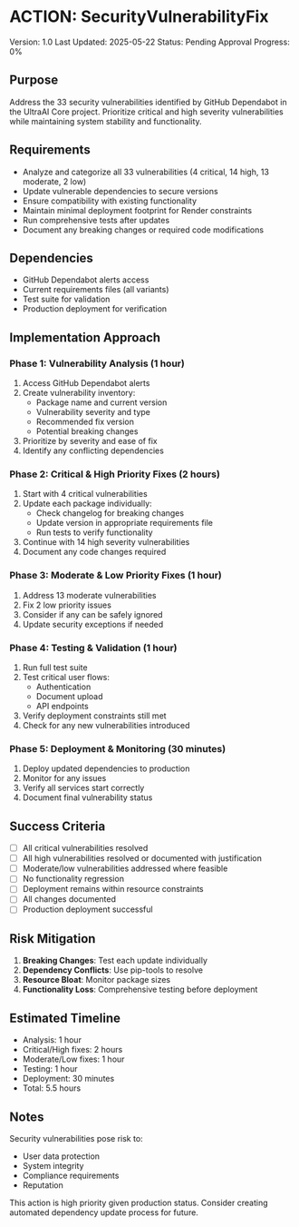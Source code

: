 # ACTION: SecurityVulnerabilityFix

Version: 1.0
Last Updated: 2025-05-22
Status: Pending Approval
Progress: 0%

## Purpose

Address the 33 security vulnerabilities identified by GitHub Dependabot in the UltraAI Core project. Prioritize critical and high severity vulnerabilities while maintaining system stability and functionality.

## Requirements

- Analyze and categorize all 33 vulnerabilities (4 critical, 14 high, 13 moderate, 2 low)
- Update vulnerable dependencies to secure versions
- Ensure compatibility with existing functionality
- Maintain minimal deployment footprint for Render constraints
- Run comprehensive tests after updates
- Document any breaking changes or required code modifications

## Dependencies

- GitHub Dependabot alerts access
- Current requirements files (all variants)
- Test suite for validation
- Production deployment for verification

## Implementation Approach

### Phase 1: Vulnerability Analysis (1 hour)

1. Access GitHub Dependabot alerts
2. Create vulnerability inventory:
   - Package name and current version
   - Vulnerability severity and type
   - Recommended fix version
   - Potential breaking changes
3. Prioritize by severity and ease of fix
4. Identify any conflicting dependencies

### Phase 2: Critical & High Priority Fixes (2 hours)

1. Start with 4 critical vulnerabilities
2. Update each package individually:
   - Check changelog for breaking changes
   - Update version in appropriate requirements file
   - Run tests to verify functionality
3. Continue with 14 high severity vulnerabilities
4. Document any code changes required

### Phase 3: Moderate & Low Priority Fixes (1 hour)

1. Address 13 moderate vulnerabilities
2. Fix 2 low priority issues
3. Consider if any can be safely ignored
4. Update security exceptions if needed

### Phase 4: Testing & Validation (1 hour)

1. Run full test suite
2. Test critical user flows:
   - Authentication
   - Document upload
   - API endpoints
3. Verify deployment constraints still met
4. Check for any new vulnerabilities introduced

### Phase 5: Deployment & Monitoring (30 minutes)

1. Deploy updated dependencies to production
2. Monitor for any issues
3. Verify all services start correctly
4. Document final vulnerability status

## Success Criteria

- [ ] All critical vulnerabilities resolved
- [ ] All high vulnerabilities resolved or documented with justification
- [ ] Moderate/low vulnerabilities addressed where feasible
- [ ] No functionality regression
- [ ] Deployment remains within resource constraints
- [ ] All changes documented
- [ ] Production deployment successful

## Risk Mitigation

1. **Breaking Changes**: Test each update individually
2. **Dependency Conflicts**: Use pip-tools to resolve
3. **Resource Bloat**: Monitor package sizes
4. **Functionality Loss**: Comprehensive testing before deployment

## Estimated Timeline

- Analysis: 1 hour
- Critical/High fixes: 2 hours
- Moderate/Low fixes: 1 hour
- Testing: 1 hour
- Deployment: 30 minutes
- Total: 5.5 hours

## Notes

Security vulnerabilities pose risk to:
- User data protection
- System integrity
- Compliance requirements
- Reputation

This action is high priority given production status. Consider creating automated dependency update process for future.
